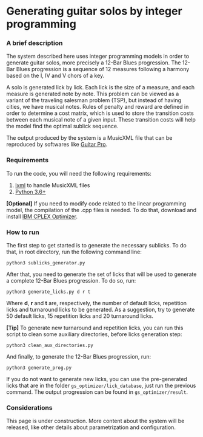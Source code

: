 # Generating guitar solos by integer programming

### A brief description

The system described here uses integer programming models in order to generate guitar solos, more precisely a 12-Bar Blues progression. The 12-Bar Blues progression is a sequence of 12 measures following a harmony based on the I, IV and V chors of a key.

A solo is generated lick by lick. Each lick is the size of a measure, and each measure is generated note by note. This problem can be viewed as a variant of the traveling salesman problem (TSP), but instead of having cities, we have musical notes. Rules of penalty and reward are defined in order to determine a cost matrix, which is used to store the transition costs between each musical note of a given input. These transition costs will help the model find the optimal sublick sequence.

The output produced by the system is a MusicXML file that can be reproduced by softwares like [Guitar Pro](https://www.guitar-pro.com/).

### Requirements

To run the code, you will need the following requirements:

1. [lxml](https://lxml.de/) to handle MusicXML files
2. [Python 3.6+](https://www.python.org/downloads/)

**[Optional]** If you need to modify code related to the linear programming model, the compilation of the .cpp files is needed. To do that, download and install [IBM CPLEX Optimizer](https://www.ibm.com/br-pt/analytics/cplex-optimizer).

### How to run

The first step to get started is to generate the necessary sublicks. To do that, in root directory, run the following command line:

```
python3 sublicks_generator.py
```

After that, you need to generate the set of licks that will be used to generate a complete 12-Bar Blues progression. To do so, run:

```
python3 generate_licks.py d r t
```

Where **d**, **r** and **t** are, respectively, the number of default licks, repetition licks and turnaround licks to be generated. As a suggestion, try to generate 50 default licks, 15 repetition licks and 20 turnaround licks. 

**[Tip]** To generate new turnaround and repetition licks, you can run this script to clean some auxiliary directories, before licks generation step:

```
python3 clean_aux_directories.py
```

And finally, to generate the 12-Bar Blues progression, run:

```
python3 generate_prog.py
```

If you do not want to generate new licks, you can use the pre-generated licks that are in the folder ```gs_optimizer/lick_database```, just run the previous command. The output progression can be found in ```gs_optimizer/result```.

### Considerations

This page is under construction. More content about the system will be released, like other details about parametrization and configuration.

